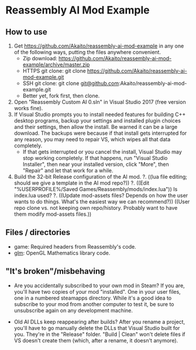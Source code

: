 # Reassembly AI Mod Example


How to use
----------

1. Get https://github.com/Akaito/reassembly-ai-mod-example in any one of the following ways, putting the files anywhere convenient.
	- Zip download: https://github.com/Akaito/reassembly-ai-mod-example/archive/master.zip
	- HTTPS git clone: git clone https://github.com/Akaito/reassembly-ai-mod-example.git
	- SSH git clone: git clone git@github.com:Akaito/reassembly-ai-mod-example.git
	- Better yet, fork first, then clone.
2. Open "Reassembly Custom AI 0.sln" in Visual Studio 2017 (free version works fine).
3. If Visual Studio prompts you to install needed features for building C++ desktop programs, backup your settings and installed plugin choices and their settings, then allow the install.
	Be warned it can be a large download.  The backups were because if that install gets interrupted for any reason, you may need to repair VS, which wipes all that data completely.
	- If that gets interrupted or you cancel the install, Visual Studio may stop working completely.  If that happens, run "Visual Studio Installer", then near your installed version, click "More", then "Repair" and let that work for a while.
4. Build the 32-bit Release configuration of the AI mod.
?. ((lua file editing; should we give a template in the AI mod repo?))
?. ((Edit "%USERPROFILE%/Saved Games/Reassembly/mods/index.lua"))
	Is index.lua used?
?. ((Update mod-assets files?  Depends on how the user wants to do things.  What's the easiest way we can recommend?))
	((User repo clone vs. not keeping own repo/history.  Probably want to have them modify mod-assets files.))


Files / directories
-------------------

- game:
	Required headers from Reassembly's code.
- [glm](https://glm.g-truc.net/0.9.8/index.html):
	OpenGL Mathematics library code.


"It's broken"/misbehaving
-------------------------

- Are you accidentally subscribed to your own mod in Steam?
	If you are, you'll have two copies of your mod "installed".
	One in your user files, one in a numbered steamapps directory.
	While it's a good idea to subscribe to your mod from another computer
	to test it, be sure to unsubscribe again on any development machine.

- Old AI DLLs keep reappearing after builds?
	After you rename a project, you'll have to go manually delete the DLLs that
	Visual Studio built for you.  They're in the "Release" folder.
	"Build | Clean" won't delete files if VS doesn't create them (which, after
	a rename, it doesn't anymore).

